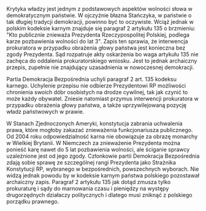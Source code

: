 Krytyka władzy jest jednym z podstawowych aspektów wolności słowa w demokratycznym państwie. W ojczyźnie błazna Stańczyka, w państwie o tak długiej tradycji demokracji, powinno być to oczywiste. Wciąż jednak w polskim kodeksie karnym znajduje się paragraf 2 artykułu 135 o brzmieniu: "Kto publicznie znieważa Prezydenta Rzeczypospolitej Polskiej, podlega karze pozbawienia wolności do lat 3". Zapis ten sprawia, że interwencja prokuratora w przypadku obrażenia głowy państwa jest konieczna bez zgody Prezydenta. Sąd rozpatruje akty oskarżenia bo waga artykułu 135 nie zachęca do oddalenia prokuratorskiego wniosku. Jest to jednak archaiczny przepis, zupełnie nie znajdujący uzasadnienia w nowoczesnej demokracji.

Partia Demokracja Bezpośrednia uchyli paragraf 2 art. 135 kodeksu karnego. Uchylenie przepisu nie odbierze Prezydentowi RP możliwości chronienia swoich dóbr osobistych na drodze cywilnej, tak jak czynić to może każdy obywatel. Zniesie natomiast przymus interwencji prokuratora w przypadku obrażenia głowy państwa, a także uprzywilejowaną pozycję władz państwowych w prawie.

W Stanach Zjednoczonych Ameryki, konstytucja zabrania uchwalenia prawa, które mogłoby zakazać znieważenia funkcjonariusza publicznego. Od 2004 roku odpowiedzialność karna nie obowiązuje za obrazę monarchy w Wielkiej Brytanii. W Niemczech za znieważenie Prezydenta można ponieść karę nawet do 5 lat pozbawienia wolności, ale ściganie sprawcy uzależnione jest od jego zgody. Członkowie partii Demokracja Bezpośrednia zdają sobie sprawę ze szczególnej rangi Prezydenta jako Strażnika Konstytucji RP, wybranego w bezpośrednich, powszechnych wyborach. Nie widzą jednak powodu by w kodeksie karnym państwa polskiego pozostawał archaiczny zapis. Paragraf 2 artykułu 135 jak dotąd zmusza tylko prokuraturę i sądy do marnowania czasu i pieniędzy na występy drugorzędnych działaczy politycznych i dlatego musi zniknąć z polskiego porządku prawnego.